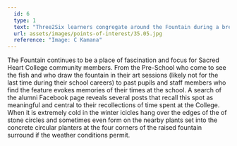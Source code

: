 ```yaml
---
  id: 6
  type: 1
  text: "Three2Six learners congregate around the Fountain during a break in the August holiday program, 2015."
  url: assets/images/points-of-interest/35.05.jpg
  reference: "Image: C Kamana"
---
```

The Fountain continues to be a place of fascination and focus for Sacred Heart College community members. From the Pre-School who come to see the fish and who draw the fountain in their art sessions (likely not for the last time during their school careers) to past pupils and staff members who find the feature evokes memories of their times at the school. A search of the alumni Facebook page reveals several posts that recall this spot as meaningful and central to their recollections of time spent at the College. When it is extremely cold in the winter icicles hang over the edges of the of stone circles and sometimes even form on the nearby plants set into the concrete circular planters at the four corners of the raised fountain surround if the weather conditions permit.  
